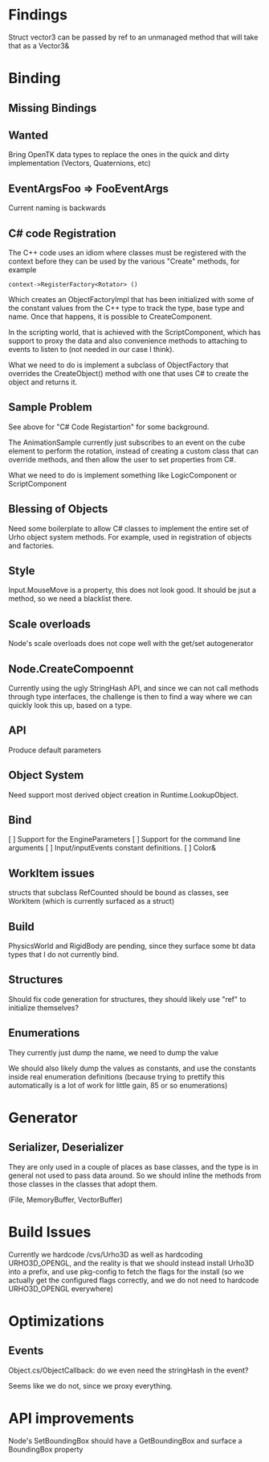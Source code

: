 
Findings
========

Struct vector3 can be passed by ref to an unmanaged method that will take that as a Vector3&

Binding
=======

Missing Bindings
----------------

Wanted
------
Bring OpenTK data types to replace the ones in the quick and dirty implementation (Vectors, Quaternions, etc)

EventArgsFoo => FooEventArgs
----------------------------

Current naming is backwards

C# code Registration
--------------------

The C++ code uses an idiom where classes must be registered with the
context before they can be used by the various "Create" methods, for example

	context->RegisterFactory<Rotator> ()

Which creates an ObjectFactoryImpl that has been initialized with some
of the constant values from the C++ type to track the type, base type
and name.  Once that happens, it is possible to
CreateComponent<Rotator>.

In the scripting world, that is achieved with the ScriptComponent,
which has support to proxy the data and also convenience methods to 
attaching to events to listen to (not needed in our case I think).

What we need to do is implement a subclass of ObjectFactory that
overrides the CreateObject() method with one that uses C# to create the object and returns it.

Sample Problem
--------------

See above for "C# Code Registartion" for some background.

The AnimationSample currently just subscribes to an event on the cube
element to perform the rotation, instead of creating a custom class that 
can override methods, and then allow the user to set properties from C#.

What we need to do is implement something like LogicComponent or ScriptComponent

Blessing of Objects
-------------------

Need some boilerplate to allow C# classes to implement the entire set
of Urho object system methods.  For example, used in registration of
objects and factories.

Style
-----
Input.MouseMove is a property, this does not look good.   It should be jsut a method, so we need a blacklist there.

Scale overloads
---------------

Node's scale overloads does not cope well with the get/set autogenerator

Node.CreateCompoennt
--------------------

Currently using the ugly StringHash API, and since we can not call methods
through type interfaces, the challenge is then to find a way where we can 
quickly look this up, based on a type.

API
---
Produce default parameters

Object System
-------------

Need support most derived object creation in Runtime.LookupObject.

Bind
----
[ ] Support for the EngineParameters
[ ] Support for the command line arguments
[ ] Input/inputEvents constant definitions.
[ ] Color&

WorkItem issues
---------------

structs that subclass RefCounted should be bound as classes, see
WorkItem (which is currently surfaced as a struct)

Build
-----
PhysicsWorld and RigidBody are pending, since they surface some bt data types
that I do not currently bind.

Structures
----------

Should fix code generation for structures, they should likely use
"ref" to initialize themselves?

Enumerations
------------

They currently just dump the name, we need to dump the value

We should also likely dump the values as constants, and use the
constants inside real enumeration definitions (because trying to
prettify this automatically is a lot of work for little gain,
85 or so enumerations)

Generator
=========

Serializer, Deserializer
------------------------
They are only used in a couple of places as base classes, and the type
is in general not used to pass data around.   So we should inline the
methods from those classes in the classes that adopt them.

(File, MemoryBuffer, VectorBuffer)


Build Issues
============

Currently we hardcode /cvs/Urho3D as well as hardcoding URHO3D_OPENGL,
and the reality is that we should instead install Urho3D into a
prefix, and use pkg-config to fetch the flags for the install (so we
actually get the configured flags correctly, and we do not need to
hardcode URHO3D_OPENGL everywhere)


Optimizations
=============

Events
------

Object.cs/ObjectCallback: do we even need the stringHash in the event?

Seems like we do not, since we proxy everything.

API improvements
================

Node's SetBoundingBox should have a GetBoundingBox and surface a BoundingBox property

